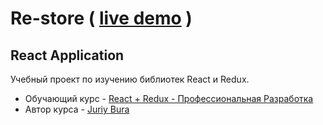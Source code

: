 # Re-store ( [live demo](https://re-store-react-redux-study.herokuapp.com/) )
## React Application

Учебный проект по изучению библиотек React и Redux.
* Обучающий курс - [React + Redux - Профессиональная Разработка](https://www.udemy.com/course/pro-react-redux/)
* Автор курса - [Juriy Bura](https://www.udemy.com/user/juriybura/)
